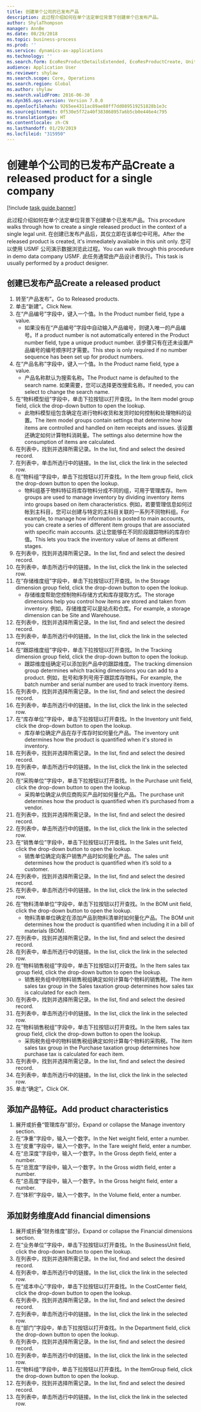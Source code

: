 ```yaml
---
title: 创建单个公司的已发布产品
description: 此过程介绍如何在单个法定单位背景下创建单个已发布产品。
author: ShylaThompson
manager: AnnBe
ms.date: 08/29/2018
ms.topic: business-process
ms.prod: ''
ms.service: dynamics-ax-applications
ms.technology: ''
ms.search.form: EcoResProductDetailsExtended, EcoResProductCreate, UnitOfMeasureLookup, DimensionLookup
audience: Application User
ms.reviewer: shylaw
ms.search.scope: Core, Operations
ms.search.region: Global
ms.author: shylaw
ms.search.validFrom: 2016-06-30
ms.dyn365.ops.version: Version 7.0.0
ms.openlocfilehash: 9265ee4311ac89ae88ff7dd089519251828b1e3c
ms.sourcegitcommit: 0f530e5f72a40f383868957a6b5cb0e446e4c795
ms.translationtype: HT
ms.contentlocale: zh-CN
ms.lasthandoff: 01/29/2019
ms.locfileid: "315950"
---
```

# <a name="create-a-released-product-for-a-single-company"></a><span data-ttu-id="6269a-103">创建单个公司的已发布产品</span><span class="sxs-lookup"><span data-stu-id="6269a-103">Create a released product for a single company</span></span>

[!include [task guide banner](../../includes/task-guide-banner.md)]

<span data-ttu-id="6269a-104">此过程介绍如何在单个法定单位背景下创建单个已发布产品。</span><span class="sxs-lookup"><span data-stu-id="6269a-104">This procedure walks through how to create a single released product in the context of a single legal unit.</span></span> <span data-ttu-id="6269a-105">在创建已发布产品后，其仅立即在该单位中可用。</span><span class="sxs-lookup"><span data-stu-id="6269a-105">After the released product is created,  it's immediately available in this unit only.</span></span> <span data-ttu-id="6269a-106">您可以使用 USMF 公司演示数据浏览此过程。</span><span class="sxs-lookup"><span data-stu-id="6269a-106">You can walk through this procedure in demo data company USMF.</span></span> <span data-ttu-id="6269a-107">此任务通常由产品设计者执行。</span><span class="sxs-lookup"><span data-stu-id="6269a-107">This task is usually performed by a product designer.</span></span>


## <a name="create-a-released-product"></a><span data-ttu-id="6269a-108">创建已发布产品</span><span class="sxs-lookup"><span data-stu-id="6269a-108">Create a released product</span></span>
1. <span data-ttu-id="6269a-109">转至“产品发布”。</span><span class="sxs-lookup"><span data-stu-id="6269a-109">Go to Released products.</span></span>
2. <span data-ttu-id="6269a-110">单击“新建”。</span><span class="sxs-lookup"><span data-stu-id="6269a-110">Click New.</span></span>
3. <span data-ttu-id="6269a-111">在“产品编号”字段中，键入一个值。</span><span class="sxs-lookup"><span data-stu-id="6269a-111">In the Product number field, type a value.</span></span>
    * <span data-ttu-id="6269a-112">如果没有在“产品编号”字段中自动输入产品编号，则键入唯一的产品编号。</span><span class="sxs-lookup"><span data-stu-id="6269a-112">If a product number is not automatically entered in the Product number field, type a unique product number.</span></span> <span data-ttu-id="6269a-113">该步骤只有在还未设置产品编号的编号顺序时才需要。</span><span class="sxs-lookup"><span data-stu-id="6269a-113">This step is only  required if no number sequence has been set up for product numbers.</span></span>  
4. <span data-ttu-id="6269a-114">在“产品名称”字段中，键入一个值。</span><span class="sxs-lookup"><span data-stu-id="6269a-114">In the Product name field, type a value.</span></span>
    * <span data-ttu-id="6269a-115">产品名称默认为搜索名称。</span><span class="sxs-lookup"><span data-stu-id="6269a-115">The Product name is defaulted to the search name.</span></span> <span data-ttu-id="6269a-116">如果需要，您可以选择更改搜索名称。</span><span class="sxs-lookup"><span data-stu-id="6269a-116">If needed, you can select to change the search name.</span></span>  
5. <span data-ttu-id="6269a-117">在“物料模型组”字段中，单击下拉按钮以打开查找。</span><span class="sxs-lookup"><span data-stu-id="6269a-117">In the Item model group field, click the drop-down button to open the lookup.</span></span>
    * <span data-ttu-id="6269a-118">此物料模型组包含确定在进行物料收货和发货时如何控制和处理物料的设置。</span><span class="sxs-lookup"><span data-stu-id="6269a-118">The item model groups contain settings that determine how items are controlled and handled on item receipts and issues.</span></span> <span data-ttu-id="6269a-119">该设置还确定如何计算物料消耗量。</span><span class="sxs-lookup"><span data-stu-id="6269a-119">The settings also determine how the consumption of items are calculated.</span></span>  
6. <span data-ttu-id="6269a-120">在列表中，找到并选择所需记录。</span><span class="sxs-lookup"><span data-stu-id="6269a-120">In the list, find and select the desired record.</span></span>
7. <span data-ttu-id="6269a-121">在列表中，单击所选行中的链接。</span><span class="sxs-lookup"><span data-stu-id="6269a-121">In the list, click the link in the selected row.</span></span>
8. <span data-ttu-id="6269a-122">在“物料组”字段中，单击下拉按钮以打开查找。</span><span class="sxs-lookup"><span data-stu-id="6269a-122">In the Item group field, click the drop-down button to open the lookup.</span></span>
    * <span data-ttu-id="6269a-123">物料组基于物料特征将库存物料分成不同的组，可用于管理库存。</span><span class="sxs-lookup"><span data-stu-id="6269a-123">Item groups are used to manage inventory by dividing inventory items into groups based on item characteristics.</span></span> <span data-ttu-id="6269a-124">例如，若要管理信息如何过帐到主科目，您可以创建与特定的主科目关联的一系列不同物料组。</span><span class="sxs-lookup"><span data-stu-id="6269a-124">For example, to manage how information is posted to main accounts, you can create a series of different item groups that are associated with specific main accounts.</span></span> <span data-ttu-id="6269a-125">这让您能够在不同阶段跟踪物料的库存价值。</span><span class="sxs-lookup"><span data-stu-id="6269a-125">This lets you track the inventory value of items at different stages.</span></span>  
9. <span data-ttu-id="6269a-126">在列表中，找到并选择所需记录。</span><span class="sxs-lookup"><span data-stu-id="6269a-126">In the list, find and select the desired record.</span></span>
10. <span data-ttu-id="6269a-127">在列表中，单击所选行中的链接。</span><span class="sxs-lookup"><span data-stu-id="6269a-127">In the list, click the link in the selected row.</span></span>
11. <span data-ttu-id="6269a-128">在“存储维度组”字段中，单击下拉按钮以打开查找。</span><span class="sxs-lookup"><span data-stu-id="6269a-128">In the Storage dimension group field, click the drop-down button to open the lookup.</span></span>
    * <span data-ttu-id="6269a-129">存储维度帮助您控制物料存储方式和库存提取方式。</span><span class="sxs-lookup"><span data-stu-id="6269a-129">The storage dimensions help you control how items are stored and taken from inventory.</span></span> <span data-ttu-id="6269a-130">例如，存储维度可以是站点和仓库。</span><span class="sxs-lookup"><span data-stu-id="6269a-130">For example, a storage dimension can be Site and Warehouse.</span></span>  
12. <span data-ttu-id="6269a-131">在列表中，找到并选择所需记录。</span><span class="sxs-lookup"><span data-stu-id="6269a-131">In the list, find and select the desired record.</span></span>
13. <span data-ttu-id="6269a-132">在列表中，单击所选行中的链接。</span><span class="sxs-lookup"><span data-stu-id="6269a-132">In the list, click the link in the selected row.</span></span>
14. <span data-ttu-id="6269a-133">在“跟踪维度组”字段中，单击下拉按钮以打开查找。</span><span class="sxs-lookup"><span data-stu-id="6269a-133">In the Tracking dimension group field, click the drop-down button to open the lookup.</span></span>
    * <span data-ttu-id="6269a-134">跟踪维度组确定可以添加到产品中的跟踪维度。</span><span class="sxs-lookup"><span data-stu-id="6269a-134">The tracking dimension group determines which tracking dimensions you can add to a product.</span></span> <span data-ttu-id="6269a-135">例如，批号和序列号用于跟踪库存物料。</span><span class="sxs-lookup"><span data-stu-id="6269a-135">For example, the batch number and serial number are used to track inventory items.</span></span>  
15. <span data-ttu-id="6269a-136">在列表中，找到并选择所需记录。</span><span class="sxs-lookup"><span data-stu-id="6269a-136">In the list, find and select the desired record.</span></span>
16. <span data-ttu-id="6269a-137">在列表中，单击所选行中的链接。</span><span class="sxs-lookup"><span data-stu-id="6269a-137">In the list, click the link in the selected row.</span></span>
17. <span data-ttu-id="6269a-138">在“库存单位”字段中，单击下拉按钮以打开查找。</span><span class="sxs-lookup"><span data-stu-id="6269a-138">In the Inventory unit field, click the drop-down button to open the lookup.</span></span>
    * <span data-ttu-id="6269a-139">库存单位确定产品在存于库存时如何量化产品。</span><span class="sxs-lookup"><span data-stu-id="6269a-139">The inventory unit determines how the product is quantified when it's stored in inventory.</span></span>  
18. <span data-ttu-id="6269a-140">在列表中，找到并选择所需记录。</span><span class="sxs-lookup"><span data-stu-id="6269a-140">In the list, find and select the desired record.</span></span>
19. <span data-ttu-id="6269a-141">在列表中，单击所选行中的链接。</span><span class="sxs-lookup"><span data-stu-id="6269a-141">In the list, click the link in the selected row.</span></span>
20. <span data-ttu-id="6269a-142">在“采购单位”字段中，单击下拉按钮以打开查找。</span><span class="sxs-lookup"><span data-stu-id="6269a-142">In the Purchase unit field, click the drop-down button to open the lookup.</span></span>
    * <span data-ttu-id="6269a-143">采购单位确定从供应商购买产品时如何量化产品。</span><span class="sxs-lookup"><span data-stu-id="6269a-143">The purchase unit determines how the product is quantified when it’s purchased from a vendor.</span></span>  
21. <span data-ttu-id="6269a-144">在列表中，找到并选择所需记录。</span><span class="sxs-lookup"><span data-stu-id="6269a-144">In the list, find and select the desired record.</span></span>
22. <span data-ttu-id="6269a-145">在列表中，单击所选行中的链接。</span><span class="sxs-lookup"><span data-stu-id="6269a-145">In the list, click the link in the selected row.</span></span>
23. <span data-ttu-id="6269a-146">在“销售单位”字段中，单击下拉按钮以打开查找。</span><span class="sxs-lookup"><span data-stu-id="6269a-146">In the Sales unit field, click the drop-down button to open the lookup.</span></span>
    * <span data-ttu-id="6269a-147">销售单位确定向客户销售产品时如何量化产品。</span><span class="sxs-lookup"><span data-stu-id="6269a-147">The sales unit determines how the product is quantified when it’s sold to a customer.</span></span>  
24. <span data-ttu-id="6269a-148">在列表中，找到并选择所需记录。</span><span class="sxs-lookup"><span data-stu-id="6269a-148">In the list, find and select the desired record.</span></span>
25. <span data-ttu-id="6269a-149">在列表中，单击所选行中的链接。</span><span class="sxs-lookup"><span data-stu-id="6269a-149">In the list, click the link in the selected row.</span></span>
26. <span data-ttu-id="6269a-150">在“物料清单单位”字段中，单击下拉按钮以打开查找。</span><span class="sxs-lookup"><span data-stu-id="6269a-150">In the BOM unit field, click the drop-down button to open the lookup.</span></span>
    * <span data-ttu-id="6269a-151">物料清单单位确定在添加产品到物料清单时如何量化产品。</span><span class="sxs-lookup"><span data-stu-id="6269a-151">The BOM unit determines how the product is quantified when including it in a bill of materials (BOM).</span></span>  
27. <span data-ttu-id="6269a-152">在列表中，找到并选择所需记录。</span><span class="sxs-lookup"><span data-stu-id="6269a-152">In the list, find and select the desired record.</span></span>
28. <span data-ttu-id="6269a-153">在列表中，单击所选行中的链接。</span><span class="sxs-lookup"><span data-stu-id="6269a-153">In the list, click the link in the selected row.</span></span>
29. <span data-ttu-id="6269a-154">在“物料销售税组”字段中，单击下拉按钮以打开查找。</span><span class="sxs-lookup"><span data-stu-id="6269a-154">In the Item sales tax group field, click the drop-down button to open the lookup.</span></span>
    * <span data-ttu-id="6269a-155">销售税务组中的物料销售税组确定如何计算每个物料的销售税。</span><span class="sxs-lookup"><span data-stu-id="6269a-155">The item sales tax group in the Sales taxation group determines how sales tax is calculated for each item.</span></span>  
30. <span data-ttu-id="6269a-156">在列表中，找到并选择所需记录。</span><span class="sxs-lookup"><span data-stu-id="6269a-156">In the list, find and select the desired record.</span></span>
31. <span data-ttu-id="6269a-157">在列表中，单击所选行中的链接。</span><span class="sxs-lookup"><span data-stu-id="6269a-157">In the list, click the link in the selected row.</span></span>
32. <span data-ttu-id="6269a-158">在“物料销售税组”字段中，单击下拉按钮以打开查找。</span><span class="sxs-lookup"><span data-stu-id="6269a-158">In the Item sales tax group field, click the drop-down button to open the lookup.</span></span>
    * <span data-ttu-id="6269a-159">采购税务组中的物料销售税组确定如何计算每个物料的采购税。</span><span class="sxs-lookup"><span data-stu-id="6269a-159">The item sales tax group in the Purchase taxation group determines how purchase tax is calculated for each item.</span></span>  
33. <span data-ttu-id="6269a-160">在列表中，找到并选择所需记录。</span><span class="sxs-lookup"><span data-stu-id="6269a-160">In the list, find and select the desired record.</span></span>
34. <span data-ttu-id="6269a-161">在列表中，单击所选行中的链接。</span><span class="sxs-lookup"><span data-stu-id="6269a-161">In the list, click the link in the selected row.</span></span>
35. <span data-ttu-id="6269a-162">单击“确定”。</span><span class="sxs-lookup"><span data-stu-id="6269a-162">Click OK.</span></span>

## <a name="add-product-characteristics"></a><span data-ttu-id="6269a-163">添加产品特征。</span><span class="sxs-lookup"><span data-stu-id="6269a-163">Add product characteristics</span></span>
1. <span data-ttu-id="6269a-164">展开或折叠“管理库存”部分。</span><span class="sxs-lookup"><span data-stu-id="6269a-164">Expand or collapse the Manage inventory section.</span></span>
2. <span data-ttu-id="6269a-165">在“净重”字段中，输入一个数字。</span><span class="sxs-lookup"><span data-stu-id="6269a-165">In the Net weight field, enter a number.</span></span>
3. <span data-ttu-id="6269a-166">在“皮重”字段中，输入一个数字。</span><span class="sxs-lookup"><span data-stu-id="6269a-166">In the Tare weight field, enter a number.</span></span>
4. <span data-ttu-id="6269a-167">在“总深度”字段中，输入一个数字。</span><span class="sxs-lookup"><span data-stu-id="6269a-167">In the Gross depth field, enter a number.</span></span>
5. <span data-ttu-id="6269a-168">在“总宽度”字段中，输入一个数字。</span><span class="sxs-lookup"><span data-stu-id="6269a-168">In the Gross width field, enter a number.</span></span>
6. <span data-ttu-id="6269a-169">在“总高度”字段中，输入一个数字。</span><span class="sxs-lookup"><span data-stu-id="6269a-169">In the Gross height field, enter a number.</span></span>
7. <span data-ttu-id="6269a-170">在“体积”字段中，输入一个数字。</span><span class="sxs-lookup"><span data-stu-id="6269a-170">In the Volume field, enter a number.</span></span>

## <a name="add-financial-dimensions"></a><span data-ttu-id="6269a-171">添加财务维度</span><span class="sxs-lookup"><span data-stu-id="6269a-171">Add financial dimensions</span></span>
1. <span data-ttu-id="6269a-172">展开或折叠“财务维度”部分。</span><span class="sxs-lookup"><span data-stu-id="6269a-172">Expand or collapse the Financial dimensions section.</span></span>
2. <span data-ttu-id="6269a-173">在“业务单位”字段中，单击下拉按钮以打开查找。</span><span class="sxs-lookup"><span data-stu-id="6269a-173">In the BusinessUnit field, click the drop-down button to open the lookup.</span></span>
3. <span data-ttu-id="6269a-174">在列表中，找到并选择所需记录。</span><span class="sxs-lookup"><span data-stu-id="6269a-174">In the list, find and select the desired record.</span></span>
4. <span data-ttu-id="6269a-175">在列表中，单击所选行中的链接。</span><span class="sxs-lookup"><span data-stu-id="6269a-175">In the list, click the link in the selected row.</span></span>
5. <span data-ttu-id="6269a-176">在“成本中心”字段中，单击下拉按钮以打开查找。</span><span class="sxs-lookup"><span data-stu-id="6269a-176">In the CostCenter field, click the drop-down button to open the lookup.</span></span>
6. <span data-ttu-id="6269a-177">在列表中，找到并选择所需记录。</span><span class="sxs-lookup"><span data-stu-id="6269a-177">In the list, find and select the desired record.</span></span>
7. <span data-ttu-id="6269a-178">在列表中，单击所选行中的链接。</span><span class="sxs-lookup"><span data-stu-id="6269a-178">In the list, click the link in the selected row.</span></span>
8. <span data-ttu-id="6269a-179">在“部门”字段中，单击下拉按钮以打开查找。</span><span class="sxs-lookup"><span data-stu-id="6269a-179">In the Department field, click the drop-down button to open the lookup.</span></span>
9. <span data-ttu-id="6269a-180">在列表中，找到并选择所需记录。</span><span class="sxs-lookup"><span data-stu-id="6269a-180">In the list, find and select the desired record.</span></span>
10. <span data-ttu-id="6269a-181">在列表中，单击所选行中的链接。</span><span class="sxs-lookup"><span data-stu-id="6269a-181">In the list, click the link in the selected row.</span></span>
11. <span data-ttu-id="6269a-182">在“物料组”字段中，单击下拉按钮以打开查找。</span><span class="sxs-lookup"><span data-stu-id="6269a-182">In the ItemGroup field, click the drop-down button to open the lookup.</span></span>
12. <span data-ttu-id="6269a-183">在列表中，找到并选择所需记录。</span><span class="sxs-lookup"><span data-stu-id="6269a-183">In the list, find and select the desired record.</span></span>
13. <span data-ttu-id="6269a-184">在列表中，单击所选行中的链接。</span><span class="sxs-lookup"><span data-stu-id="6269a-184">In the list, click the link in the selected row.</span></span>


